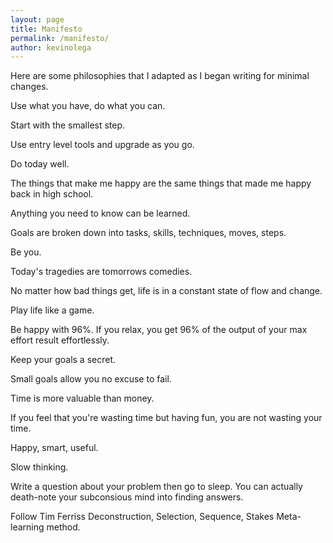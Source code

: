 ```yaml
---
layout: page
title: Manifesto
permalink: /manifesto/ 
author: kevinolega
---
```


Here are some philosophies that I adapted as I began writing for minimal changes.

Use what you have, do what you can.

Start with the smallest step.

Use entry level tools and upgrade as you go.

Do today well.

The things that make me happy are the same things that made me happy back in high school.

Anything you need to know can be learned.

Goals are broken down into tasks, skills, techniques, moves, steps.

Be you.

Today's tragedies are tomorrows comedies.

No matter how bad things get, life is in a constant state of flow and change.

Play life like a game.

Be happy with 96%. If you relax, you get 96% of the output of your max effort result effortlessly.

Keep your goals a secret.

Small goals allow you no excuse to fail. 

Time is more valuable than money.

If you feel that you're wasting time but having fun, you are not wasting your time.

Happy, smart, useful.

Slow thinking.

Write a question about your problem then go to sleep. You can actually death-note your subconsious mind into finding answers.

Follow Tim Ferriss Deconstruction, Selection, Sequence, Stakes Meta-learning method.
